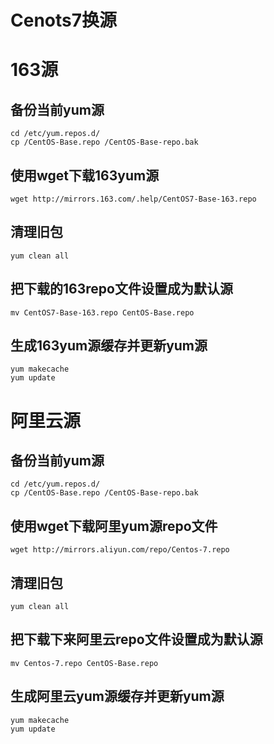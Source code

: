 # Cenots7换源
# 163源

## 备份当前yum源

```shell
cd /etc/yum.repos.d/
cp /CentOS-Base.repo /CentOS-Base-repo.bak
```

## 使用wget下载163yum源

```shell
wget http://mirrors.163.com/.help/CentOS7-Base-163.repo
```

##  清理旧包

```shell
yum clean all
```

## 把下载的163repo文件设置成为默认源

```shell
mv CentOS7-Base-163.repo CentOS-Base.repo
```

## 生成163yum源缓存并更新yum源

```shell
yum makecache
yum update
```

# 阿里云源

## 备份当前yum源

```shell
cd /etc/yum.repos.d/
cp /CentOS-Base.repo /CentOS-Base-repo.bak
```

## 使用wget下载阿里yum源repo文件

```shell
wget http://mirrors.aliyun.com/repo/Centos-7.repo
```

##  清理旧包

```shell
yum clean all
```

## 把下载下来阿里云repo文件设置成为默认源

```shell
mv Centos-7.repo CentOS-Base.repo
```

## 生成阿里云yum源缓存并更新yum源

```shell
yum makecache
yum update
```